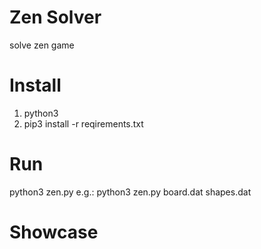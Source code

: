 # Zen Solver
solve zen game
# Install
  1. python3
  2. pip3 install -r reqirements.txt
# Run
python3 zen.py <your board input> <your shape input>
e.g.:
  python3 zen.py board.dat shapes.dat
# Showcase
  
